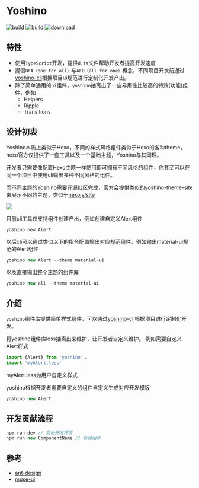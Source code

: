 # Yoshino
[![build](https://img.shields.io/npm/v/yoshino.svg?style=flat-square)](https://www.npmjs.com/package/yoshino) 
[![build](https://img.shields.io/npm/l/express.svg)](https://www.npmjs.com/package/yoshino)
[![download](https://img.shields.io/npm/dm/yoshino.svg?style=flat-square)](https://www.npmjs.com/package/yoshino)

## 特性
- 使用`TypeScript`开发，提供`d.ts`文件帮助开发者提高开发速度
- 提倡`OFA（one for all）`与`AFO（all for one）`概念，不同项目开发前通过[yoshino-cli](https://github.com/Yoshino-UI/yoshino-cli)根据项目ui规范进行定制化开发产出。
- 除了简单通用的`ui`组件，`yoshino`抽离出了一些易用性比较高的特效(功能)组件，例如
  - Helpers
  - Ripple
  - Transitions

## 设计初衷
Yoshino本质上类似于Hexo，不同的样式风格组件类似于Hexo的各种theme，hexo官方仅提供了一套工具以及一个基础主题，Yoshino与其同理。

开发者只需要像配置Hexo主题一样使用即可拥有不同风格的组件，你甚至可以在同一个项目中使用cli输出多种不同风格的组件。

而不同主题的Yoshino需要开源社区完成，官方会提供类似的yoshino-theme-site来展示不同的主题，类似于[hexojs/site](https://github.com/hexojs/site)

![](https://camo.githubusercontent.com/86c97306bd66c449e506000176be0fa515dc1baf/68747470733a2f2f706963312e7a68696d672e636f6d2f38302f76322d33633234646339313864623633666264313966363533313337343031343134365f68642e6a7067)

目前cli工具仅支持组件创建产出，例如创建自定义Alert组件
```
yoshino new Alert
```
以后cli可以通过类似以下的指令配置输出对应规范组件，例如输出material-ui规范的Alert组件
```js
yoshino new Alert --theme material-ui
```
以及直接输出整个主题的组件库
```js
yoshino new all --theme material-ui
```

## 介绍
`yoshino`组件库提供简单样式组件，可以通过[yoshino-cli](https://github.com/Yoshino-UI/yoshino-cli)根据项目进行定制化开发。

将yoshino组件库less抽离出来维护，让开发者自定义维护。
例如需要自定义Alert样式
```js
import {Alert} from 'yoshino'；
import 'myAlert.less'
```

myAlert.less为用户自定义样式

yoshino根据开发者需要自定义的组件自定义生成对应开发模版

```js
yoshino new Alert
```

## 开发贡献流程
```js
npm run dev // 启动开发环境
npm run new ComponentName // 新建组件
```

## 参考
- [ant-design](https://github.com/ant-design/ant-design)
- [muse-ui](https://github.com/museui/muse-ui)


